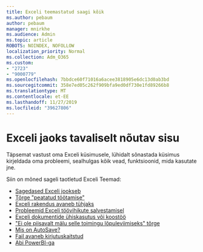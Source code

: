 ```yaml
---
title: Exceli teemastatud saagi kõik
ms.author: pebaum
author: pebaum
manager: mnirkhe
ms.audience: Admin
ms.topic: article
ROBOTS: NOINDEX, NOFOLLOW
localization_priority: Normal
ms.collection: Adm_O365
ms.custom:
- "2723"
- "9000779"
ms.openlocfilehash: 7bbdce60f71016a6acee3818905e6dc13d0ab3bd
ms.sourcegitcommit: 358e7ed05c262f909bfa9ed0df730e1fd89266b8
ms.translationtype: MT
ms.contentlocale: et-EE
ms.lasthandoff: 11/27/2019
ms.locfileid: "39627806"
---
```

# <a name="commonly-requested-content-for-excel"></a>Exceli jaoks tavaliselt nõutav sisu

Täpsemat vastust oma Exceli küsimusele, lühidalt sõnastada küsimus kirjeldada oma probleemi, sealhulgas kõik vead, funktsioonid, mida kasutate jne. 

Siin on mõned sageli taotletud Exceli Teemad:

- [Sagedased Exceli jookseb](https://support.office.com/article/Excel-not-responding-hangs-freezes-or-stops-working-37E7D3C9-9E84-40BF-A805-4CA6853A1FF4)
- [Tõrge "peatatud töötamise"](https://support.office.com/client/52bd7985-4e99-4a35-84c8-2d9b8301a2fa)
- [Exceli rakendus avaneb tühjaks](https://docs.microsoft.com/office/troubleshoot/excel/excel-opens-blank)
- [Probleemid Exceli töövihikute salvestamisel](https://docs.microsoft.com/office/troubleshoot/excel/issue-when-save-excel-workbooks)
- [Exceli dokumentide ühiskasutus või koostöö](https://support.office.com/article/7152aa8b-b791-414c-a3bb-3024e46fb104)
- ["Ei ole piisavalt mälu selle toimingu lõpuleviimiseks" tõrge](https://docs.microsoft.com/office/troubleshoot/excel/available-resources-errors)
- [Mis on AutoSave?](https://support.office.com/article/6d6bd723-ebfd-4e40-b5f6-ae6e8088f7a5)
- [Fail avaneb kirjutuskaitstud](https://support.office.com/article/why-did-my-file-open-read-only-3ab4b792-da50-4b38-8628-14c64e1f1d15)
- [Abi PowerBI-ga](https://powerbi.microsoft.com/support/)